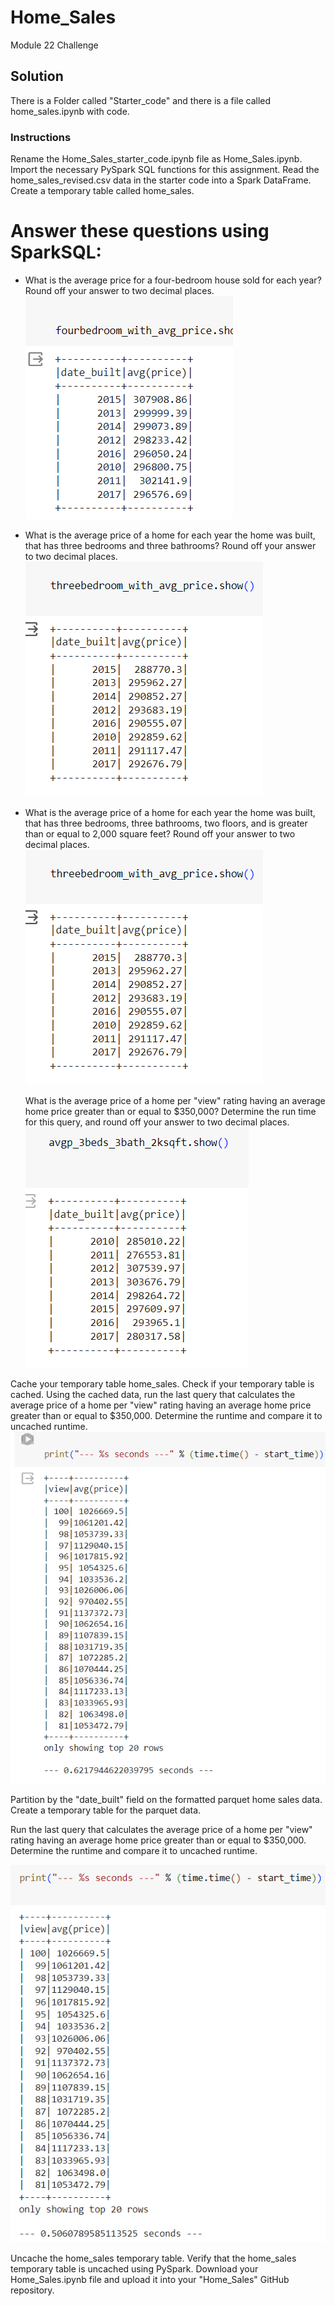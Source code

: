 # Home_Sales
Module 22 Challenge

## Solution
There is a Folder called "Starter_code" and there is a file called home_sales.ipynb with code. 

### Instructions
Rename the Home_Sales_starter_code.ipynb file as Home_Sales.ipynb.
Import the necessary PySpark SQL functions for this assignment.
Read the home_sales_revised.csv data in the starter code into a Spark DataFrame.
Create a temporary table called home_sales.

# Answer these questions using SparkSQL:

*  What is the average price for a four-bedroom house sold for each year? Round off your answer to two decimal places.
![output](4bedroom_img2.png)

*  What is the average price of a home for each year the home was built, that has three bedrooms and three bathrooms? Round off your answer to two decimal places.
![output](3bedroom_img3.png)

*  What is the average price of a home for each year the home was built, that has three bedrooms, three bathrooms, two floors, and is greater than or equal to 2,000 square feet? Round off your answer to two decimal places.
![output](3bedroom_img3.png)

    What is the average price of a home per "view" rating having an average home price greater than or equal to $350,000? Determine the run time for this query, and round off your answer to two decimal places.
![output](averagepric_3beds_3bath_2ksqft_img4.png)

Cache your temporary table home_sales.
Check if your temporary table is cached.
Using the cached data, run the last query that calculates the average price of a home per "view" rating having an average home price greater than or equal to $350,000. Determine the runtime and compare it to uncached runtime.
![output](avgprice_timetoreport_img5.png)

Partition by the "date_built" field on the formatted parquet home sales data.
Create a temporary table for the parquet data.

Run the last query that calculates the average price of a home per "view" rating having an average home price greater than or equal to $350,000. Determine the runtime and compare it to uncached runtime.

![output](avgprice_timetoreportuncached_img5.png)

Uncache the home_sales temporary table.
Verify that the home_sales temporary table is uncached using PySpark.
Download your Home_Sales.ipynb file and upload it into your "Home_Sales" GitHub repository.
